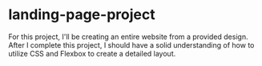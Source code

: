 # landing-page-project

For this project, I'll be creating an entire website from a provided design. After I complete this project, I should have a solid understanding of how to utilize CSS and Flexbox to create a detailed layout.